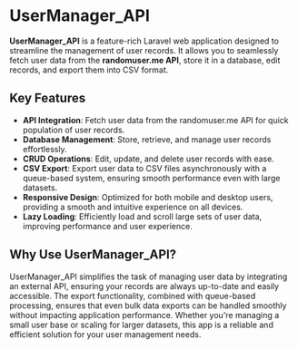 # UserManager_API

**UserManager_API** is a feature-rich Laravel web application designed to streamline the management of user records. It allows you to seamlessly fetch user data from the **randomuser.me API**, store it in a database, edit records, and export them into CSV format.  

## Key Features  
- **API Integration**: Fetch user data from the randomuser.me API for quick population of user records.  
- **Database Management**: Store, retrieve, and manage user records effortlessly.  
- **CRUD Operations**: Edit, update, and delete user records with ease.  
- **CSV Export**: Export user data to CSV files asynchronously with a queue-based system, ensuring smooth performance even with large datasets.  
- **Responsive Design**: Optimized for both mobile and desktop users, providing a smooth and intuitive experience on all devices.  
- **Lazy Loading**: Efficiently load and scroll large sets of user data, improving performance and user experience.  

## Why Use UserManager_API?  
UserManager_API simplifies the task of managing user data by integrating an external API, ensuring your records are always up-to-date and easily accessible. The export functionality, combined with queue-based processing, ensures that even bulk data exports can be handled smoothly without impacting application performance. Whether you're managing a small user base or scaling for larger datasets, this app is a reliable and efficient solution for your user management needs.  
